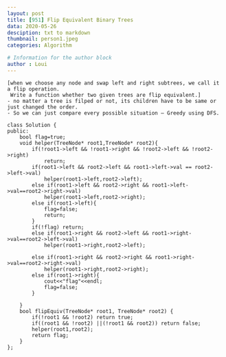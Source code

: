 ```yaml
---
layout: post
title: [951] Flip Equivalent Binary Trees
data: 2020-05-26
desciption: txt to markdown
thumbnail: person1.jpeg
categories: Algorithm

# Information for the author block
author : Loui
---
```


	﻿[when we choose any node and swap left and right subtrees, we call it a flip operation. 
	 Write a function whether two given trees are flip equivalent.]
	- no matter a tree is filped or not, its children have to be same or just changed the order.
	- So we can just compare every possible situation – Greedy using DFS.
	
	class Solution {
	public:
	    bool flag=true;
	    void helper(TreeNode* root1,TreeNode* root2){
	        if(!root1->left && !root1->right && !root2->left && !root2->right)
	            return;
	        if(root1->left && root2->left && root1->left->val == root2->left->val)
	            helper(root1->left,root2->left); 
	        else if(root1->left && root2->right && root1->left->val==root2->right->val)    
	            helper(root1->left,root2->right);
	        else if(root1->left){
	            flag=false;
	            return;
	        }
	        if(!flag) return;
	        else if(root1->right && root2->left && root1->right->val==root2->left->val)    
	            helper(root1->right,root2->left);
	        
	        else if(root1->right && root2->right && root1->right->val==root2->right->val)
	            helper(root1->right,root2->right);
	        else if(root1->right){
	            cout<<"flag"<<endl;
	            flag=false;
	        } 
	        
	    }
	    bool flipEquiv(TreeNode* root1, TreeNode* root2) {
	        if(!root1 && !root2) return true;
	        if((root1 && !root2) ||(!root1 && root2)) return false;
	        helper(root1,root2);
	        return flag;
	    }
	};
	
